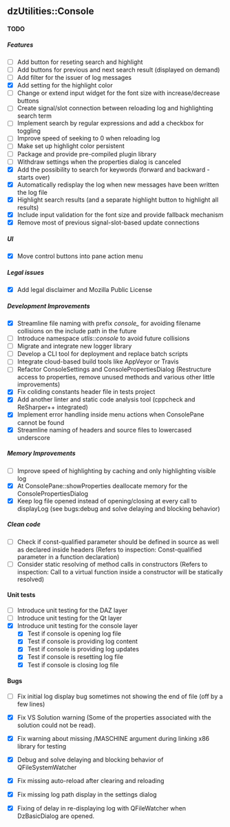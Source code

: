 dzUtilities::Console
---

#### TODO

##### Features
+ [ ] Add button for reseting search and highlight
+ [ ] Add buttons for previous and next search result (displayed on demand)
+ [ ] Add filter for the issuer of log messages
+ [x] Add setting for the highlight color
+ [ ] Change or extend input widget for the font size with increase/decrease buttons
+ [ ] Create signal/slot connection between reloading log and highlighting search term
+ [ ] Implement search by regular expressions and add a checkbox for toggling
+ [ ] Improve speed of seeking to 0 when reloading log
+ [ ] Make set up highlight color persistent
+ [ ] Package and provide pre-compiled plugin library
+ [ ] Withdraw settings when the properties dialog is canceled
+ [x] Add the possibility to search for keywords (forward and backward - starts over)
+ [x] Automatically redisplay the log when new messages have been written the log file
+ [x] Highlight search results (and a separate highlight button to highlight all results)
+ [x] Include input validation for the font size and provide fallback mechanism
+ [x] Remove most of previous signal-slot-based update connections

##### UI
+ [x] Move control buttons into pane action menu

##### Legal issues
+ [x] Add legal disclaimer and Mozilla Public License

##### Development Improvements
+ [x] Streamline file naming with prefix *console_* for avoiding filename collisions on the include path in the future
+ [ ] Introduce namespace *utlis::console* to avoid future collisions
+ [ ] Migrate and integrate new logger library
+ [ ] Develop a CLI tool for deployment and replace batch scripts
+ [ ] Integrate cloud-based build tools like AppVeyor or Travis
+ [ ] Refactor ConsoleSettings and ConsolePropertiesDialog
      (Restructure access to properties, remove unused methods and various other little improvements)
+ [x] Fix coliding constants header file in tests project
+ [x] Add another linter and static code analysis tool (cppcheck and ReSharper++ integrated)
+ [x] Implement error handling inside menu actions when ConsolePane cannot be found
+ [x] Streamline naming of headers and source files to lowercased underscore

##### Memory Improvements
+ [ ] Improve speed of highlighting by caching and only highlighting visible log
+ [x] At ConsolePane::showProperties deallocate memory for the ConsolePropertiesDialog
+ [x] Keep log file opened instead of opening/closing at every call to displayLog
      (see bugs:debug and solve delaying and blocking behavior)

##### Clean code
+ [ ] Check if const-qualified parameter should be defined in source as well as declared inside headers
      (Refers to inspection: Const-qualified parameter in a function declaration)
+ [ ] Consider static resolving of method calls in constructors
      (Refers to inspection: Call to a virtual function inside a constructor will be statically resolved)

#### Unit tests
+ [ ] Introduce unit testing for the DAZ layer
+ [ ] Introduce unit testing for the Qt layer
+ [x] Introduce unit testing for the console layer
  + [x] Test if console is opening log file
  + [x] Test if console is providing log content
  + [x] Test if console is providing log updates
  + [x] Test if console is resetting log file
  + [x] Test if console is closing log file

#### Bugs
+ [ ] Fix initial log display bug sometimes not showing the end of file (off by a few lines)
+ [x] Fix VS Solution warning (Some of the properties associated with the solution could not be read).
+ [x] Fix warning about missing /MASCHINE argument during linking x86 library for testing
+ [x] Debug and solve delaying and blocking behavior of QFileSystemWatcher
+ [x] Fix missing auto-reload after clearing and reloading
+ [x] Fix missing log path display in the settings dialog
+ [x] Fixing of delay in re-displaying log with QFileWatcher when DzBasicDialog are opened.


